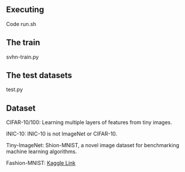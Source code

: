 ## Executing 
  Code run.sh
## The train
  svhn-train.py
## The test datasets
  test.py

## Dataset

CIFAR-10/100: Learning multiple layers of features from tiny images.  

INIC-10: INIC-10 is not ImageNet or CIFAR-10.  

Tiny-ImageNet: Shion-MNIST, a novel image dataset for benchmarking machine learning algorithms.  

Fashion-MNIST: [Kaggle Link](https://www.kaggle.com/c/tiny-imagenet)

  

